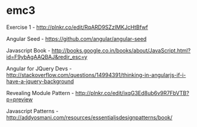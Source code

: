 emc3
====

Exercise 1 - http://plnkr.co/edit/RqARD9SZzIMKJcHtBfwf

Angular Seed - https://github.com/angular/angular-seed

Javascript Book - http://books.google.co.in/books/about/JavaScript.html?id=F9ybAgAAQBAJ&redir_esc=y

Angular for JQuery Devs - http://stackoverflow.com/questions/14994391/thinking-in-angularjs-if-i-have-a-jquery-background

Revealing Module Pattern - http://plnkr.co/edit/ixqG3Ed8ub6v9R7FbVTB?p=preview

Javascript Patterns - http://addyosmani.com/resources/essentialjsdesignpatterns/book/

